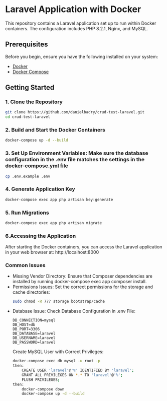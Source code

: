 # Laravel Application with Docker

This repository contains a Laravel application set up to run within Docker containers. The configuration includes PHP 8.2.1, Nginx, and MySQL.

## Prerequisites

Before you begin, ensure you have the following installed on your system:

- [Docker](https://www.docker.com/)
- [Docker Compose](https://docs.docker.com/compose/)

## Getting Started

### 1. Clone the Repository

```sh
git clone https://github.com/danielbadry/crud-test-laravel.git
cd crud-test-laravel
```

### 2. Build and Start the Docker Containers
```sh
docker-compose up -d --build
```

### 3. Set Up Environment Variables: Make sure the database configuration in the .env file matches the settings in the docker-compose.yml file
```sh
cp .env.example .env
```

### 4. Generate Application Key
```sh
docker-compose exec app php artisan key:generate
```

### 5. Run Migrations
```sh
docker-compose exec app php artisan migrate
```

### 6.Accessing the Application
After starting the Docker containers, you can access the Laravel application in your web browser at:
http://localhost:8000


### Common Issues
 - Missing Vendor Directory: Ensure that Composer dependencies are installed by running docker-compose exec app composer install.
 - Permissions Issues: Set the correct permissions for the storage and cache directories:
	```sh
	sudo chmod -R 777 storage bootstrap/cache
	```
 - Database Issue:
	Check Database Configuration in .env File:
	```
	DB_CONNECTION=mysql
	DB_HOST=db
	DB_PORT=3306
	DB_DATABASE=laravel
	DB_USERNAME=laravel
	DB_PASSWORD=laravel
	``` 
	Create MySQL User with Correct Privileges:
	```sh
	docker-compose exec db mysql -u root -p
	then:
		CREATE USER 'laravel'@'%' IDENTIFIED BY 'laravel';
		GRANT ALL PRIVILEGES ON *.* TO 'laravel'@'%';
		FLUSH PRIVILEGES;
	then:
		docker-compose down
		docker-compose up -d --build
	```
